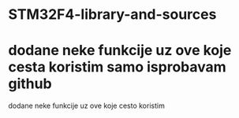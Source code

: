 # STM32F4-library-and-sources
dodane neke funkcije uz ove koje cesta koristim
samo isprobavam github
=======
dodane neke funkcije uz ove koje cesto koristim
